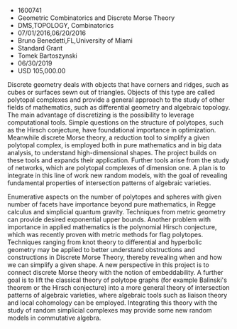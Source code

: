 
* 1600741
* Geometric Combinatorics and Discrete Morse Theory
* DMS,TOPOLOGY, Combinatorics
* 07/01/2016,06/20/2016
* Bruno Benedetti,FL,University of Miami
* Standard Grant
* Tomek Bartoszynski
* 06/30/2019
* USD 105,000.00

Discrete geometry deals with objects that have corners and ridges, such as cubes
or surfaces sewn out of triangles. Objects of this type are called polytopal
complexes and provide a general approach to the study of other fields of
mathematics, such as differential geometry and algebraic topology. The main
advantage of discretizing is the possibility to leverage computational tools.
Simple questions on the structure of polytopes, such as the Hirsch conjecture,
have foundational importance in optimization. Meanwhile discrete Morse theory, a
reduction tool to simplify a given polytopal complex, is employed both in pure
mathematics and in big data analysis, to understand high-dimensional shapes. The
project builds on these tools and expands their application. Further tools arise
from the study of networks, which are polytopal complexes of dimension one. A
plan is to integrate in this line of work new random models, with the goal of
revealing fundamental properties of intersection patterns of algebraic
varieties.

Enumerative aspects on the number of polytopes and spheres with given number of
facets have importance beyond pure mathematics, in Regge calculus and simplicial
quantum gravity. Techniques from metric geometry can provide desired exponential
upper bounds. Another problem with importance in applied mathematics is the
polynomial Hirsch conjecture, which was recently proven with metric methods for
flag polytopes. Techniques ranging from knot theory to differential and
hyperbolic geometry may be applied to better understand obstructions and
constructions in Discrete Morse Theory, thereby revealing when and how we can
simplify a given shape. A new perspective in this project is to connect discrete
Morse theory with the notion of embeddability. A further goal is to lift the
classical theory of polytope graphs (for example Balinski's theorem or the
Hirsch conjecture) into a more general theory of intersection patterns of
algebraic varieties, where algebraic tools such as liaison theory and local
cohomology can be employed. Integrating this theory with the study of random
simplicial complexes may provide some new random models in commutative algebra.
